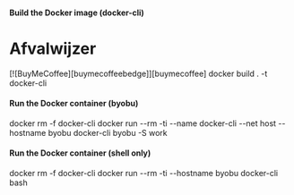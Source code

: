 #### Build the Docker image (docker-cli)
# Afvalwijzer

[![BuyMeCoffee][buymecoffeebedge]][buymecoffee]
docker build . -t docker-cli

#### Run the Docker container (byobu)
docker rm -f docker-cli
docker run --rm -ti --name docker-cli --net host --hostname byobu docker-cli byobu -S work

#### Run the Docker container (shell only)
docker rm -f docker-cli
docker run --rm -ti --hostname byobu docker-cli bash
